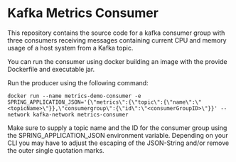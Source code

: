 # Kafka Metrics Consumer
This repository contains the source code for a kafka consumer group with three consumers receiving messages containing current CPU and memory usage of a host system from a Kafka topic.

You can run the consumer using docker building an image with the provide Dockerfile and executable jar.

Run the producer using the following command:
```
docker run --name metrics-demo-consumer -e SPRING_APPLICATION_JSON='{\"metrics\":{\"topic\":{\"name\":\"<topicName>\"}},\"consumergroup\":{\"id\":\"<consumerGroupID>\"}}' --network kafka-network metrics-consumer
```
Make sure to supply a topic name and the ID for the consumer group using the SPRING_APPLICATION_JSON environment variable.
Depending on your CLI you may have to adjust the escaping of the JSON-String and/or remove the outer single quotation marks.
